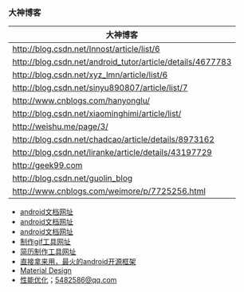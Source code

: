 ### 大神博客

|大神博客|
|------|
|http://blog.csdn.net/Innost/article/list/6|
|http://blog.csdn.net/android_tutor/article/details/4677783|
|http://blog.csdn.net/xyz_lmn/article/list/6|
|http://blog.csdn.net/sinyu890807/article/list/7|
|http://www.cnblogs.com/hanyonglu/|
|http://blog.csdn.net/xiaominghimi/article/list/|
|http://weishu.me/page/3/|
|http://blog.csdn.net/chadcao/article/details/8973162|
|http://blog.csdn.net/liranke/article/details/43197729|
|http://geek99.com|
|http://blog.csdn.net/guolin_blog|
|http://www.cnblogs.com/weimore/p/7725256.html|

+ [android文档网址](http://www.androiddevtools.cn/)
+ [android文档网址](http://www.android-doc.com)
+ [android文档网址](https://www.jetbrains.com)
+ [制作gif工具网址](https://makeagif.com)
+ [简历制作工具网址](https://makeagif.com)
+ [直接拿来用，最火的android开源框架](https://www.csdn.net/article/2013-05-03/2815127-Android-open-source-projects)
+ [Material Design](http://design.1sters.com/#)
+ [性能优化](https://github.com/lyc7898/AndroidTech)；5482586@qq.com
